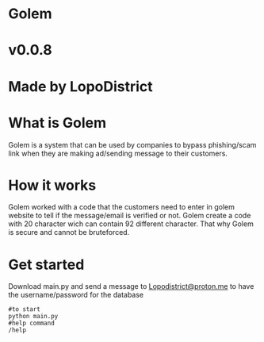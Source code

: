# Golem
# v0.0.8
# Made by LopoDistrict

# What is Golem 
Golem is a system that can be used by companies to bypass phishing/scam link when they are making ad/sending message to their customers.


# How it works 
Golem worked with a code that the customers need to enter in golem website to tell if the message/email is verified or not.
Golem create a code with 20 character wich can contain 92 different character.
That why Golem is secure and cannot be bruteforced.

# Get started 

Download main.py and send a message to Lopodistrict@proton.me to have the username/password for the database
```
#to start
python main.py
#help command
/help

